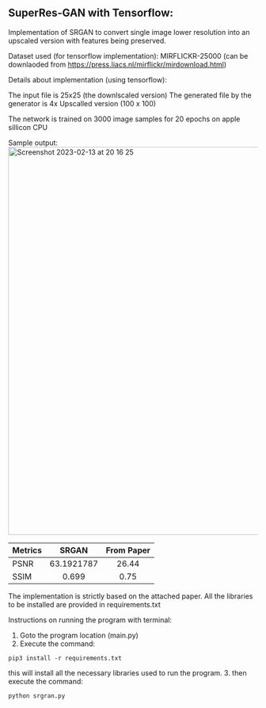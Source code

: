 ## SuperRes-GAN with Tensorflow:

Implementation of SRGAN to convert single image lower resolution into an upscaled version with features being preserved. 

Dataset used (for tensorflow implementation): 
MIRFLICKR-25000 (can be downlaoded from https://press.liacs.nl/mirflickr/mirdownload.html) 

Details about implementation (using tensorflow): 

The input file is 25x25 (the downlscaled version) 
The generated file by the generator is 4x Upscalled version (100 x 100)

The network is trained on 3000 image samples for 20 epochs on apple sillicon CPU

Sample output:
<img width="783" alt="Screenshot 2023-02-13 at 20 16 25" src="https://user-images.githubusercontent.com/44967770/218741183-369af1a8-db0a-4737-95e4-9efab9b59496.png">

| Metrics | SRGAN| From Paper |
| :---         |     :---:      |:---: |
| PSNR         |63.1921787      |26.44 |
| SSIM         | 0.699          |0.75  |

The implementation is strictly based on the attached paper. 
All the libraries to be installed are provided in requirements.txt

Instructions on running the program with terminal:
1. Goto the program location (main.py)
2. Execute the command: 
```
pip3 install -r requirements.txt
```
this will install all the necessary libraries used to run the program.
3. then execute the command:
```
python srgran.py
```
